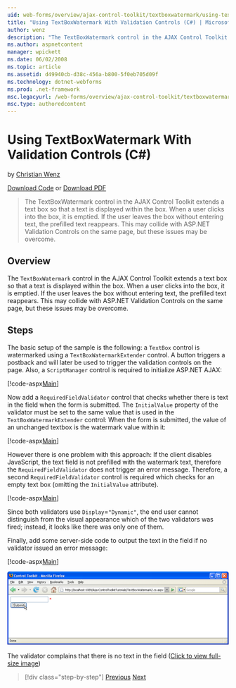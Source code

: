 ```yaml
---
uid: web-forms/overview/ajax-control-toolkit/textboxwatermark/using-textboxwatermark-with-validation-controls-cs
title: "Using TextBoxWatermark With Validation Controls (C#) | Microsoft Docs"
author: wenz
description: "The TextBoxWatermark control in the AJAX Control Toolkit extends a text box so that a text is displayed within the box. When a user clicks into the box, it i..."
ms.author: aspnetcontent
manager: wpickett
ms.date: 06/02/2008
ms.topic: article
ms.assetid: d49940cb-d38c-456a-b800-5f0eb705d09f
ms.technology: dotnet-webforms
ms.prod: .net-framework
msc.legacyurl: /web-forms/overview/ajax-control-toolkit/textboxwatermark/using-textboxwatermark-with-validation-controls-cs
msc.type: authoredcontent
---
```

Using TextBoxWatermark With Validation Controls (C#)
====================
by [Christian Wenz](https://github.com/wenz)

[Download Code](http://download.microsoft.com/download/9/3/f/93f8daea-bebd-4821-833b-95205389c7d0/TextBoxWatermark2.cs.zip) or [Download PDF](http://download.microsoft.com/download/b/6/a/b6ae89ee-df69-4c87-9bfb-ad1eb2b23373/textboxwatermark2CS.pdf)

> The TextBoxWatermark control in the AJAX Control Toolkit extends a text box so that a text is displayed within the box. When a user clicks into the box, it is emptied. If the user leaves the box without entering text, the prefilled text reappears. This may collide with ASP.NET Validation Controls on the same page, but these issues may be overcome.


## Overview

The `TextBoxWatermark` control in the AJAX Control Toolkit extends a text box so that a text is displayed within the box. When a user clicks into the box, it is emptied. If the user leaves the box without entering text, the prefilled text reappears. This may collide with ASP.NET Validation Controls on the same page, but these issues may be overcome.

## Steps

The basic setup of the sample is the following: a `TextBox` control is watermarked using a `TextBoxWatermarkExtender` control. A button triggers a postback and will later be used to trigger the validation controls on the page. Also, a `ScriptManager` control is required to initialize ASP.NET AJAX:

[!code-aspx[Main](using-textboxwatermark-with-validation-controls-cs/samples/sample1.aspx)]

Now add a `RequiredFieldValidator` control that checks whether there is text in the field when the form is submitted. The `InitialValue` property of the validator must be set to the same value that is used in the `TextBoxWatermarkExtender` control: When the form is submitted, the value of an unchanged textbox is the watermark value within it:

[!code-aspx[Main](using-textboxwatermark-with-validation-controls-cs/samples/sample2.aspx)]

However there is one problem with this approach: If the client disables JavaScript, the text field is not prefilled with the watermark text, therefore the `RequiredFieldValidator` does not trigger an error message. Therefore, a second `RequiredFieldValidator` control is required which checks for an empty text box (omitting the `InitialValue` attribute).

[!code-aspx[Main](using-textboxwatermark-with-validation-controls-cs/samples/sample3.aspx)]

Since both validators use `Display`=`"Dynamic"`, the end user cannot distinguish from the visual appearance which of the two validators was fired; instead, it looks like there was only one of them.

Finally, add some server-side code to output the text in the field if no validator issued an error message:

[!code-aspx[Main](using-textboxwatermark-with-validation-controls-cs/samples/sample4.aspx)]


[![The validator complains that there is no text in the field](using-textboxwatermark-with-validation-controls-cs/_static/image2.png)](using-textboxwatermark-with-validation-controls-cs/_static/image1.png)

The validator complains that there is no text in the field ([Click to view full-size image](using-textboxwatermark-with-validation-controls-cs/_static/image3.png))

> [!div class="step-by-step"]
> [Previous](using-textboxwatermark-in-a-formview-cs.md)
> [Next](using-textboxwatermark-in-a-formview-vb.md)
